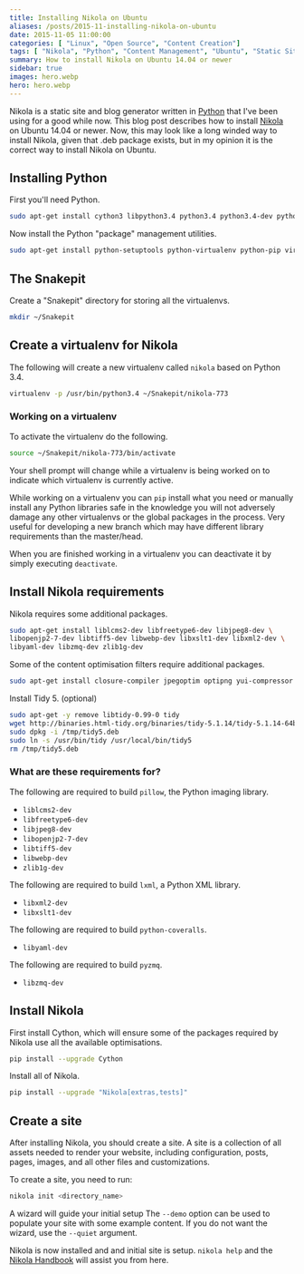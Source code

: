 ```yaml
---
title: Installing Nikola on Ubuntu
aliases: /posts/2015-11-installing-nikola-on-ubuntu
date: 2015-11-05 11:00:00
categories: [ "Linux", "Open Source", "Content Creation"]
tags: [ "Nikola", "Python", "Content Management", "Ubuntu", "Static Site Generator", "virtualenv" ]
summary: How to install Nikola on Ubuntu 14.04 or newer
sidebar: true
images: hero.webp
hero: hero.webp
---
```


Nikola is a static site and blog generator written in [Python](http://www.python.org)
that I've been using for a good while now. This blog post describes how to install
[Nikola](http://getnikola.com/) on Ubuntu 14.04 or newer. Now, this may look
like a long winded way to install Nikola, given that .deb package exists, but in
my opinion it is the correct way to install Nikola on Ubuntu.

## Installing Python

First you'll need Python.

```bash
sudo apt-get install cython3 libpython3.4 python3.4 python3.4-dev python3.4-minimal
```

Now install the Python "package" management utilities.

```bash
sudo apt-get install python-setuptools python-virtualenv python-pip virtualenvwrapper
```

## The Snakepit

Create a "Snakepit" directory for storing all the virtualenvs.

```bash
mkdir ~/Snakepit
```

## Create a virtualenv for Nikola

The following will create a new virtualenv called `nikola` based on Python 3.4.

```bash
virtualenv -p /usr/bin/python3.4 ~/Snakepit/nikola-773
```

### Working on a virtualenv

To activate the virtualenv do the following.

```bash
source ~/Snakepit/nikola-773/bin/activate
```

Your shell prompt will change while a virtualenv is being worked on to  indicate
which virtualenv is currently active.

While working on a virtualenv you can `pip` install what you need or manually
install any Python libraries safe in the knowledge you will not adversely
damage any other virtualenvs or the global packages in the process. Very useful
for developing a new branch which may have different library requirements than
the master/head.

When you are finished working in a virtualenv you can deactivate it by simply
executing `deactivate`.

## Install Nikola requirements

Nikola requires some additional packages.

```bash
sudo apt-get install liblcms2-dev libfreetype6-dev libjpeg8-dev \
libopenjp2-7-dev libtiff5-dev libwebp-dev libxslt1-dev libxml2-dev \
libyaml-dev libzmq-dev zlib1g-dev
```

Some of the content optimisation filters require additional packages.

```bash
sudo apt-get install closure-compiler jpegoptim optipng yui-compressor
```

Install Tidy 5. (optional)

```bash
sudo apt-get -y remove libtidy-0.99-0 tidy
wget http://binaries.html-tidy.org/binaries/tidy-5.1.14/tidy-5.1.14-64bit.deb -O /tmp/tidy5.deb
sudo dpkg -i /tmp/tidy5.deb
sudo ln -s /usr/bin/tidy /usr/local/bin/tidy5
rm /tmp/tidy5.deb
```

### What are these requirements for?

The following are required to build `pillow`, the Python imaging library.

  * `liblcms2-dev`
  * `libfreetype6-dev`
  * `libjpeg8-dev`
  * `libopenjp2-7-dev`
  * `libtiff5-dev`
  * `libwebp-dev`
  * `zlib1g-dev`

The following are required to build `lxml`, a Python XML library.

  * `libxml2-dev`
  * `libxslt1-dev`

The following are required to build `python-coveralls`.

  * `libyaml-dev`

The following are required to build `pyzmq`.

  * `libzmq-dev`

## Install Nikola

First install Cython, which will ensure some of the packages required by Nikola use
all the available optimisations.

```bash
pip install --upgrade Cython
```

Install all of Nikola.

```bash
pip install --upgrade "Nikola[extras,tests]"
```

## Create a site

After installing Nikola, you should create a site. A site is a collection of
all assets needed to render your website, including configuration, posts,
pages, images, and all other files and customizations.

To create a site, you need to run:

```bash
nikola init <directory_name>
```

A wizard will guide your initial setup The `--demo` option can be used to populate
your site with some example content. If you do not want the wizard, use the `--quiet`
argument.

Nikola is now installed and and initial site is setup. `nikola help` and the
[Nikola Handbook](http://getnikola.com/handbook.html) will assist you from here.
